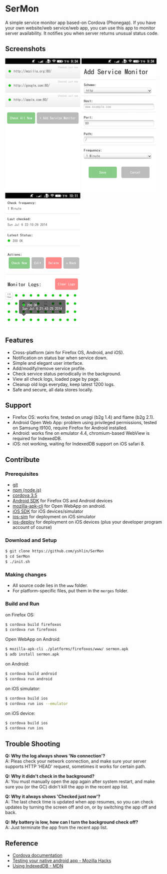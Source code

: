 SerMon
======

A simple service monitor app based-on Cordova (Phonegap).
If you have your own website/web service/web app, 
you can use this app to monitor server availability. 
It notifies you when server returns unusual status code.


Screenshots
-----------
![Service List](https://raw.githubusercontent.com/yshlin/SerMon/master/screenshots/service_list.png?v=2)
![Add Service](https://raw.githubusercontent.com/yshlin/SerMon/master/screenshots/add_service.png?v=2)
![Service Status](https://raw.githubusercontent.com/yshlin/SerMon/master/screenshots/service_status.png?v=2)


Features
--------
* Cross-platform (aim for Firefox OS, Android, and iOS).
* Notification on status bar when service down.
* Simple and elegant user interface.
* Add/modify/remove service profile.
* Check service status periodically in the background.
* View all check logs, loaded page by page.
* Cleanup old logs everyday, keep latest 1200 logs.
* Safe and secure, all data stores locally.

Support
-------
* Firefox OS: works fine, tested on unagi (b2g 1.4) and flame (b2g 2.1).
* Android Open Web App: problem using privileged permissions, tested on Samsung I9100, require Firefox for Android installed.
* Android: works fine on emulator 4.4, chromium-based WebView is required for IndexedDB.
* iOS: not working, waiting for IndexedDB support on iOS safari 8.

Contribute
----------
### Prerequisites
* [git](http://git-scm.com/)
* [npm (node.js)](http://nodejs.org/)
* [cordova 3.5](http://cordova.apache.org)
* [Android SDK](http://developer.android.com/sdk/index.html) for Firefox OS and Android devices
* [mozilla-apk-cli](https://github.com/mozilla/apk-cli) for Open WebApp on android.
* [iOS SDK](https://developer.apple.com/devcenter/ios/index.action) for iOS devices/simulator
* [ios-sim](https://github.com/phonegap/ios-sim) for deployment on iOS simulator
* [ios-deploy](https://github.com/phonegap/ios-deploy) for deployment on iOS devices (plus your developer program account of course)

### Download and Setup

```sh
$ git clone https://github.com/yshlin/SerMon
$ cd SerMon
$ ./init.sh
```

### Making changes
* All source code lies in the `www` folder.
* For platform-specific files, put them in the `merges` folder.

### Build and Run

on Firefox OS:
```sh
$ cordova build firefoxos
$ cordova run firefoxos
```

Open WebApp on Android:
```sh
$ mozilla-apk-cli ./platforms/firefoxos/www/ sermon.apk
$ adb install sermon.apk
```

on Android:
```sh
$ cordova build android 
$ cordova run android
```

on iOS simulator:
```sh
$ cordova build ios 
$ cordova run ios --emulator
```

on iOS device:
```sh
$ cordova build ios 
$ cordova run ios
```

Trouble Shooting
----------------
**Q: Why the log always shows 'No connection'?**  
A: Pleas check your network connection, and make sure your server supports HTTP 'HEAD' request, sometimes it works for certain path.


**Q: Why it didn't check in the background?**  
A: You must manually open the app again after system restart, and make sure you (or the GC) didn't kill the app in the recent app list.


**Q: Why it always shows 'Checked just now'?**  
A: The last check time is updated when app resumes, so you can check updates by turning the screen off and on, or by switching the app off and back.


**Q: My battery is low, how can I turn the background check off?**  
A: Just terminate the app from the recent app list.

Reference
---------
* [Cordova documentation](http://cordova.apache.org/docs/en/3.5.0/)
* [Testing your native android app - Mozilla Hacks](https://hacks.mozilla.org/2014/06/testing-your-native-android-app/)
* [Using IndexedDB - MDN](https://developer.mozilla.org/en-US/docs/Web/API/IndexedDB_API/Using_IndexedDB)
